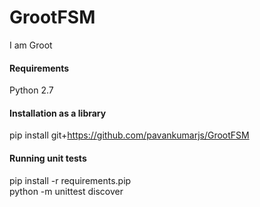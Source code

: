# GrootFSM
I am Groot

#### Requirements
Python 2.7

#### Installation as a library
pip install git+https://github.com/pavankumarjs/GrootFSM

#### Running unit tests
pip install -r requirements.pip \
python -m unittest discover 

